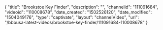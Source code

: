 {
    "title": "Brookstoe Key Finder",
    "description": "",
    "channelid": "111091684",
    "videoid": "110008678",
    "date_created": "1502526120",
    "date_modified": "1504049176",
    "type": "captivate",
    "layout": "channelVideo",
    "url": "\/bbbusa-latest-videos\/brookstoe-key-finder\/111091684-110008678"
}